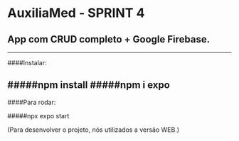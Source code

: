 # AuxiliaMed - SPRINT 4

App com CRUD completo + Google Firebase.
---
---
####Instalar:

#####npm install
#####npm i expo
---
####Para rodar:

#####npx expo start

(Para desenvolver o projeto, nós utilizados a versão WEB.)
